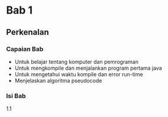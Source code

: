 # Bab 1

## Perkenalan

### Capaian Bab
- Untuk belajar tentang komputer dan pemrograman
- Untuk mengkompile dan menjalankan program pertama java
- Untuk mengetahui waktu kompile dan error run-time
- Menjelaskan algoritma pseudocode

### Isi Bab
1.1 